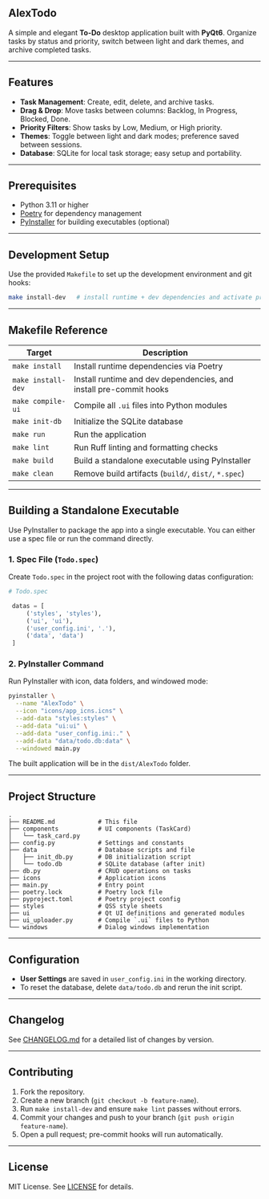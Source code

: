 ## AlexTodo

A simple and elegant **To-Do** desktop application built with **PyQt6**. Organize tasks by status and priority, switch between light and dark themes, and archive completed tasks.

---

## Features

- **Task Management**: Create, edit, delete, and archive tasks.
- **Drag & Drop**: Move tasks between columns: Backlog, In Progress, Blocked, Done.
- **Priority Filters**: Show tasks by Low, Medium, or High priority.
- **Themes**: Toggle between light and dark modes; preference saved between sessions.
- **Database**: SQLite for local task storage; easy setup and portability.

---

## Prerequisites

- Python 3.11 or higher
- [Poetry](https://python-poetry.org/) for dependency management
- [PyInstaller](https://www.pyinstaller.org/) for building executables (optional)

---

## Development Setup

Use the provided `Makefile` to set up the development environment and git hooks:

```bash
make install-dev   # install runtime + dev dependencies and activate pre-commit hooks
```

---

## Makefile Reference

| Target           | Description                                                                 |
| ---------------- | --------------------------------------------------------------------------- |
| `make install`   | Install runtime dependencies via Poetry                                      |
| `make install-dev` | Install runtime and dev dependencies, and install pre-commit hooks         |
| `make compile-ui` | Compile all `.ui` files into Python modules                                  |
| `make init-db`    | Initialize the SQLite database                                               |
| `make run`        | Run the application                                                           |
| `make lint`       | Run Ruff linting and formatting checks                                        |
| `make build`      | Build a standalone executable using PyInstaller                               |
| `make clean`      | Remove build artifacts (`build/`, `dist/`, `*.spec`)                          |

---

## Building a Standalone Executable

Use PyInstaller to package the app into a single executable. You can either use a spec file or run the command directly.

### 1. Spec File (`Todo.spec`)

Create `Todo.spec` in the project root with the following datas configuration:

```python
# Todo.spec

 datas = [
     ('styles', 'styles'),
     ('ui', 'ui'),
     ('user_config.ini', '.'),
     ('data', 'data')
 ]
```

### 2. PyInstaller Command

Run PyInstaller with icon, data folders, and windowed mode:

```bash
pyinstaller \
  --name "AlexTodo" \
  --icon "icons/app_icns.icns" \
  --add-data "styles:styles" \
  --add-data "ui:ui" \
  --add-data "user_config.ini:." \
  --add-data "data/todo.db:data" \
  --windowed main.py
```  

The built application will be in the `dist/AlexTodo` folder.

---

## Project Structure

```
.
├── README.md            # This file
├── components           # UI components (TaskCard)
│   └── task_card.py
├── config.py            # Settings and constants
├── data                 # Database scripts and file
│   ├── init_db.py       # DB initialization script
│   └── todo.db          # SQLite database (after init)
├── db.py                # CRUD operations on tasks
├── icons                # Application icons
├── main.py              # Entry point
├── poetry.lock          # Poetry lock file
├── pyproject.toml       # Poetry project config
├── styles               # QSS style sheets
├── ui                   # Qt UI definitions and generated modules
├── ui_uploader.py       # Compile `.ui` files to Python
└── windows              # Dialog windows implementation
```

---

## Configuration

- **User Settings** are saved in `user_config.ini` in the working directory.
- To reset the database, delete `data/todo.db` and rerun the init script.

---

## Changelog

See [CHANGELOG.md](CHANGELOG.md) for a detailed list of changes by version.

---

## Contributing

1. Fork the repository.  
2. Create a new branch (`git checkout -b feature-name`).  
3. Run `make install-dev` and ensure `make lint` passes without errors.  
4. Commit your changes and push to your branch (`git push origin feature-name`).  
5. Open a pull request; pre-commit hooks will run automatically.

---

## License

MIT License. See [LICENSE](LICENSE) for details.

